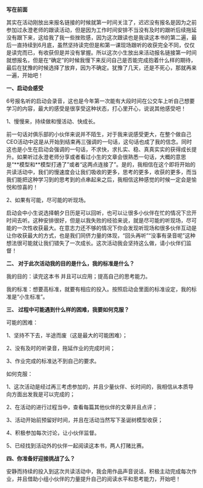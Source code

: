 **写在前面**

其实在活动刚放出来报名链接的时候就第一时间关注了，迟迟没有报名是因为之前参加过永澄老师的跟读活动，但是因为工作时间安排不当没有及时的跟听后续拖延没有跟下来，这给我了我一些挫败感，因为这次跟读也是我读这本书的第二遍，最后一直持续到6月底，虽然坚持读完但是和第一课现场跟听的收获完全不同，仅仅是读完而已，有收获但是并没有掌握。所以这次小生放出来活动报名链接第一时间就想报名，但是在“确定”的时候我慢下来反问自己是否能完成抱着什么样的期待，最后在犹豫的时候选择了放弃，因为不确定。犹豫了几天，还是不死心，那就再来一遍，开始吧！

**一、启动会感受**

6号报名听的启动会录音，这也是今年第一次能有大段时间在公交车上听自己想要学习的内容，最大的感受是很享受这种状态，打心里开心，说说其他感受吧！

1、慢慢来，持续做和慢活动、快成长。

前一句话对俱乐部的小伙伴来说并不陌生，对于我来说感受更大，在整个做自己CEO活动中这是从开始到结束再三强调的一句话，这句话也成了我的信念。同时这也是小生在启动会强调的一句话，不求快，求扎实、稳、真真实实的获得成长提升。如果听过永澄老师分享或者看过小生的文章会很熟悉一句话，大概的意思是“\*\*模型和\*\*模型打通了”或者“这两点连接了”。是的，我相信在这个即将开始的共读活动中，我们的慢速度会让我们吸收的更多，思考的更多，收获的更多，而当我们能把这种学习到的思考到的点串起来之后，我相信这种感觉的时候一定会是愉悦和惊喜的！

2、如果有可能，尽可能的听现场。

启动会中小生说选择朝夕日历是可以回听，也可以让很多小伙伴在忙的情况下岔开时间去听。这种安排很好，但是以我失败的经验来说，就是尽可能的听现场，尽可能的一次性收获最大。在意志力还不够的情况下你会发现听现场和很多伙伴互动是让你收获最大的方式，也是我们同侪力量的体现，“回头再听”“没事有录音呢”这种想法很可能就让我们错失了一次成长。这次活动我会坚持这么做，请小伙伴们监督！



**二、 对于此次活动我的目的是什么，我的标准是什么？**

我的目的：读完这本书 并且可以应用；提高自己的思考能力。

我的标准：想要高标准，就要有相应的投入。按照启动会里面的标准设定，我的标准是“小生标准”。



**三、 过程中可能遇到什么样的困难，我要如何克服？**

可能的困难：

1、坚持不下去，半途而废（这是最大的可能困难）；

2、没有及时的听录音，拖延作业的完成时间；

3、作业完成的标准达不到自己的要求。

如何克服：

1、这次活动是经过再三考虑参加的，并且少量伙伴、长时间的，我相信从本质导向方面出发我是可以完成的；

2、在活动的进行过程当中，查看每篇其他伙伴的文章并且点评；

3、活动开始前预留好时间，并且在活动当然写下圣诞树模型收获；

4、积极参加每次讨论，让小伙伴监督。

5、已经找到活动外的伙伴一起阅读这本书，两人打赌比赛。



**四、你准备好迎接挑战了么？**

 安静而持续的投入到这次共读活动中，我会用作品声音说话，积极主动完成每次作业，并且借助小组小伙伴的力量提升自己的阅读水平和思考能力，开始吧！

